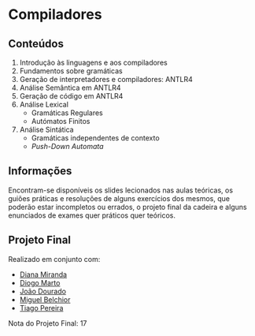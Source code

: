 # Compiladores

## Conteúdos

1. Introdução às linguagens e aos compiladores
2. Fundamentos sobre gramáticas
3. Geração de interpretadores e compiladores: ANTLR4
4. Análise Semântica em ANTLR4
5. Geração de código em ANTLR4
6. Análise Lexical
    - Gramáticas Regulares
    - Autómatos Finitos
7. Análise Sintática
    - Gramáticas independentes de contexto
    - _Push-Down Automata_ 

## Informações

Encontram-se disponíveis os slides lecionados nas aulas teóricas, os guiões práticas e resoluções de alguns exercícios dos mesmos, que poderão estar incompletos ou errados, o projeto final da cadeira e alguns enunciados de exames quer práticos quer teóricos.

## Projeto Final

Realizado em conjunto com:
- [Diana Miranda](https://github.com/dianarrmiranda)
- [Diogo Marto](https://github.com/DiogoMMarto)
- [João Dourado](https://github.com/)
- [Miguel Belchior](https://github.com/)
- [Tiago Pereira](https://github.com/uTigas)

Nota do Projeto Final: 17